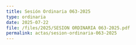 ```yaml
---
title: Sesión Ordinaria 063-2025
type: ordinaria
date: 2025-07-22
file: /files/2025/SESION ORDINARIA 063-2025.pdf
permalink: actas/sesion-ordinaria-063-2025
---
```

